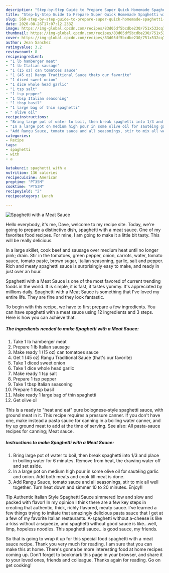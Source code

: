 ```yaml
---
description: "Step-by-Step Guide to Prepare Super Quick Homemade Spaghetti with a Meat Sauce"
title: "Step-by-Step Guide to Prepare Super Quick Homemade Spaghetti with a Meat Sauce"
slug: 560-step-by-step-guide-to-prepare-super-quick-homemade-spaghetti-with-a-meat-sauce
date: 2020-08-26T17:07:12.233Z
image: https://img-global.cpcdn.com/recipes/83d05df5bcdbe230/751x532cq70/spaghetti-with-a-meat-sauce-recipe-main-photo.jpg
thumbnail: https://img-global.cpcdn.com/recipes/83d05df5bcdbe230/751x532cq70/spaghetti-with-a-meat-sauce-recipe-main-photo.jpg
cover: https://img-global.cpcdn.com/recipes/83d05df5bcdbe230/751x532cq70/spaghetti-with-a-meat-sauce-recipe-main-photo.jpg
author: Jean Sanchez
ratingvalue: 3.2
reviewcount: 8
recipeingredient:
- "1 lb hamberger meat"
- "1 lb Italian sausage"
- "1 (15 oz) can tomatoes sauce"
- "1 (45 oz) Rangu Traditional Sauce thats our favorite"
- "1 diced sweet onion"
- "1 dice whole head garlic"
- "1 tsp salt"
- "1 tsp pepper"
- "1 tbsp Italian seasoning"
- "1 tbsp basil"
- "1 large bag of thin spaghetti"
- " olive oil"
recipeinstructions:
- "Bring large pot of water to boil, then break spaghetti into 1/3 and place in boiling water for 6 minutes. Remove from heat, the drawing water off and set aside."
- "In a large pot on medium high pour in some olive oil for sautéing garlic and onion. Add both meats and cook till meat is done."
- "Add Rangu Sauce, tomato sauce and all seasonings, stir to mix all well together. Turn heat down and simmer 10 to 20 minutes. Enjoy!!"
categories:
- Recipe
tags:
- spaghetti
- with
- a

katakunci: spaghetti with a 
nutrition: 136 calories
recipecuisine: American
preptime: "PT35M"
cooktime: "PT53M"
recipeyield: "2"
recipecategory: Lunch

---
```



![Spaghetti with a Meat Sauce](https://img-global.cpcdn.com/recipes/83d05df5bcdbe230/751x532cq70/spaghetti-with-a-meat-sauce-recipe-main-photo.jpg)

Hello everybody, it's me, Dave, welcome to my recipe site. Today, we're going to prepare a distinctive dish, spaghetti with a meat sauce. One of my favorites food recipes. For mine, I am going to make it a little bit tasty. This will be really delicious.

In a large skillet, cook beef and sausage over medium heat until no longer pink; drain. Stir in the tomatoes, green pepper, onion, carrots, water, tomato sauce, tomato paste, brown sugar, Italian seasoning, garlic, salt and pepper. Rich and meaty spaghetti sauce is surprisingly easy to make, and ready in just over an hour.

Spaghetti with a Meat Sauce is one of the most favored of current trending foods in the world. It is simple, it is fast, it tastes yummy. It's appreciated by millions daily. Spaghetti with a Meat Sauce is something that I've loved my entire life. They are fine and they look fantastic.


To begin with this recipe, we have to first prepare a few ingredients. You can have spaghetti with a meat sauce using 12 ingredients and 3 steps. Here is how you can achieve that.

<!--inarticleads1-->

##### The ingredients needed to make Spaghetti with a Meat Sauce:

1. Take 1 lb hamberger meat
1. Prepare 1 lb Italian sausage
1. Make ready 1 (15 oz) can tomatoes sauce
1. Get 1 (45 oz) Rangu Traditional Sauce (that&#39;s our favorite)
1. Take 1 diced sweet onion
1. Take 1 dice whole head garlic
1. Make ready 1 tsp salt
1. Prepare 1 tsp pepper
1. Take 1 tbsp Italian seasoning
1. Prepare 1 tbsp basil
1. Make ready 1 large bag of thin spaghetti
1. Get  olive oil


This is a ready to &#34;heat and eat&#34; pure bolognese-style spaghetti sauce, with ground meat in it. This recipe requires a pressure canner. If you don&#39;t have one, make instead a pasta sauce for canning in a boiling water canner, and fry up ground meat to add at the time of serving. See also: All pasta-sauce recipes for canning; Meat sauce. 

<!--inarticleads2-->

##### Instructions to make Spaghetti with a Meat Sauce:

1. Bring large pot of water to boil, then break spaghetti into 1/3 and place in boiling water for 6 minutes. Remove from heat, the drawing water off and set aside.
1. In a large pot on medium high pour in some olive oil for sautéing garlic and onion. Add both meats and cook till meat is done.
1. Add Rangu Sauce, tomato sauce and all seasonings, stir to mix all well together. Turn heat down and simmer 10 to 20 minutes. Enjoy!!


Tip Authentic Italian Style Spaghetti Sauce simmered low and slow and packed with flavor! In my opinion I think there are a few key steps in creating that authentic, thick, richly flavored, meaty sauce. I&#39;ve learned a few things trying to imitate that amazingly delicious pasta sauce that I get at a few of my favorite Italian restaurants. A-spaghetti without a-cheese is like a-kiss without a-squeeze, and spaghetti without good sauce is like…well, limp, hopeless noodles. This spaghetti sauce…is good sauce, my friends. 

So that is going to wrap it up for this special food spaghetti with a meat sauce recipe. Thank you very much for reading. I am sure that you can make this at home. There's gonna be more interesting food at home recipes coming up. Don't forget to bookmark this page in your browser, and share it to your loved ones, friends and colleague. Thanks again for reading. Go on get cooking!
